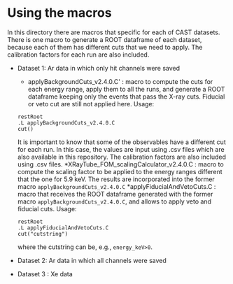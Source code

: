 # Using the macros

In this directory there are macros that specific for each of CAST datasets. There is one macro to generate a ROOT dataframe of each dataset, because each of them has different cuts that we need to apply. The calibration factors for each run are also included.

 * Dataset 1: Ar data in which only hit channels were saved
    * applyBackgroundCuts_v2.4.0.C'  : macro to compute the cuts for each energy range, apply them to all the runs, and generate a ROOT dataframe keeping only the events that pass the X-ray cuts. Fiducial or veto cut are still not applied here.
    Usage:
    ```
   restRoot
    .L applyBackgroundCuts_v2.4.0.C
    cut()
    ```
    It is important to know that some of the observables have a different cut for each run. In this case, the values are input using .csv files which are also available in this repository. The calibration factors are also included using .csv files.
    *XRayTube_FOM_scalingCalculator_v2.4.0.C : macro to compute the scaling factor to be applied to the energy ranges different that the one for 5.9 keV. The results are incorporated into the former macro `applyBackgroundCuts_v2.4.0.C`
    *applyFiducialAndVetoCuts.C : macro that receives the ROOT dataframe generated with the former macro `applyBackgroundCuts_v2.4.0.C`, and allows to apply veto and fiducial cuts.
    Usage:
    ```
    restRoot
    .L applyFiducialAndVetoCuts.C
    cut("cutstring")
    ```
    where the cutstring can be, e.g., `energy_keV>0`.

* Dataset 2: Ar data in which all channels were saved
* Dataset 3 : Xe data


